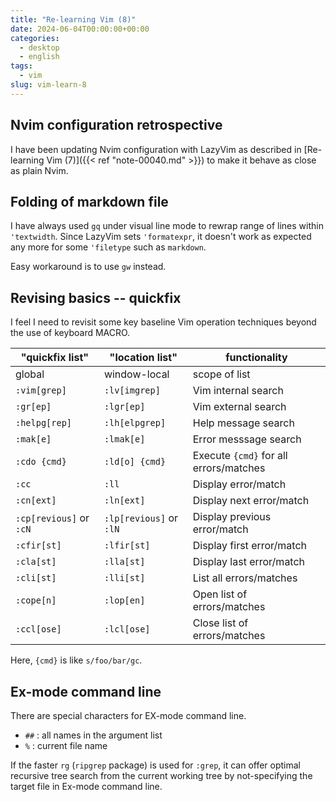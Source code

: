 ```yaml
---
title: "Re-learning Vim (8)"
date: 2024-06-04T00:00:00+00:00
categories:
  - desktop
  - english
tags:
  - vim
slug: vim-learn-8
---
```


## Nvim configuration retrospective

I have been updating Nvim configuration with LazyVim as described in
[Re-learning Vim (7)]({{< ref "note-00040.md" >}}) to make it behave as close
as plain Nvim.

## Folding of markdown file

I have always used `gq` under visual line mode to rewrap range of lines within
`'textwidth`.  Since LazyVim sets `'formatexpr`, it doesn't work as expected
any more for some `'filetype` such as `markdown`.

Easy workaround is to use `gw` instead.

## Revising basics -- quickfix

I feel I need to revisit some key baseline Vim operation techniques beyond the
use of keyboard MACRO.

| "quickfix list"    | "location list"     | functionality              |
|--------------------|---------------------|----------------------------|
| global             | window-local        | scope of list              |
| `:vim[grep]`         | `:lv[imgrep]`         | Vim internal search        |
| `:gr[ep]`            | `:lgr[ep]`            | Vim external search        |
| `:helpg[rep]`        | `:lh[elpgrep]`        | Help message search        |
| `:mak[e]`            | `:lmak[e]`            | Error messsage search      |
| `:cdo {cmd}`         | `:ld[o] {cmd}`        | Execute `{cmd}` for all errors/matches |
| `:cc`                | `:ll`                 | Display error/match        |
| `:cn[ext]`           | `:ln[ext]`            | Display next error/match   |
| `:cp[revious]` or `:cN` | `:lp[revious]`  or `:lN` | Display previous error/match |
| `:cfir[st]`          | `:lfir[st]`           | Display first error/match |
| `:cla[st]`           | `:lla[st]`            | Display last error/match |
| `:cli[st]`           | `:lli[st]`            | List all errors/matches |
| `:cope[n]`           | `:lop[en]`            | Open list of errors/matches |
| `:ccl[ose]`          | `:lcl[ose]`           | Close list of errors/matches |

Here, `{cmd}`  is like `s/foo/bar/gc`.

## Ex-mode command line

There are special characters for EX-mode command line.

* `##` : all names in the argument list
* `%` : current file name

If the faster `rg` (`ripgrep` package) is used for `:grep`, it can offer
optimal recursive tree search from the current working tree by
not-specifying the target file in Ex-mode command line.


<!-- vim: set sw=4 sts=4 ai si et tw=79 ft=markdown: -->
